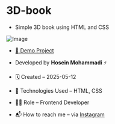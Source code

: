 # 3D-book
- Simple 3D book using HTML and CSS
  
![Image](https://github.com/user-attachments/assets/216bb16c-4c15-477f-b0be-6b01b4488736)

- [🔗 Demo Project](https://hoseinmohammadi-dev.github.io/3D-book/)

- Developed by **Hosein Mohammadi** ⚡️

- 🗓 Created – 2025-05-12

- 🧪 Technologies Used – HTML, CSS 

- 🧑‍💻 Role – Frontend Developer

- 📬 How to reach me – via [Instagram](https://instagram.com/hoseinmdev)
